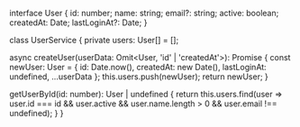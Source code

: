 interface User { id: number; name: string; email?: string; active: boolean; createdAt: Date; lastLoginAt?: Date; }

class UserService {
  private users: User[] = [];

  async createUser(userData: Omit<User, 'id' | 'createdAt'>): Promise<User> {
    const newUser: User = { id: Date.now(), createdAt: new Date(), lastLoginAt: undefined, ...userData };
    this.users.push(newUser);
    return newUser;
  }

  getUserById(id: number): User | undefined {
    return this.users.find(user => user.id === id && user.active && user.name.length > 0 && user.email !== undefined);
  }
}